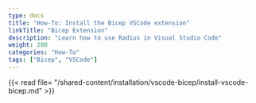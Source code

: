 ```yaml
---
type: docs
title: "How-To: Install the Bicep VSCode extension"
linkTitle: "Bicep Extension"
description: "Learn how to use Radius in Visual Studio Code"
weight: 200
categories: "How-To"
tags: ["Bicep", "VSCode"]
---
```


{{< read file= "/shared-content/installation/vscode-bicep/install-vscode-bicep.md" >}}